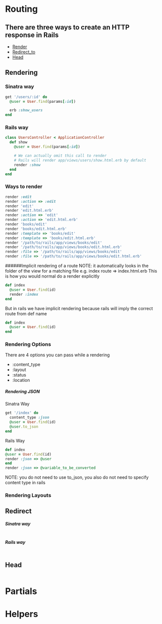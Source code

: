 # Routing
## There are three ways to create an HTTP response in Rails
* <a href="#rendering">Render</a>
* <a href="#redirect">Redirect_to</a>
* <a href="#head">Head</a>

<h2 id="rendering">Rendering</h2>

### Sinatra way

```ruby
get '/users/:id' do
  @user = User.find(params[:id])

  erb :show_users
end
```

### Rails way

```ruby
class UsersController < ApplicationController
  def show
    @user = User.find(params[:id])

    # We can actually omit this call to render
    # Rails will render app/views/users/show.html.erb by default
    render :show
  end
end
```

### Ways to render
```ruby
render :edit
render :action => :edit
render 'edit'
render 'edit.html.erb'
render :action => 'edit'
render :action => 'edit.html.erb'
render 'books/edit'
render 'books/edit.html.erb'
render :template => 'books/edit'
render :template => 'books/edit.html.erb'
render '/path/to/rails/app/views/books/edit'
render '/path/to/rails/app/views/books/edit.html.erb'
render :file => '/path/to/rails/app/views/books/edit'
render :file => '/path/to/rails/app/views/books/edit.html.erb'
```

######Implicit rendering of a route 
NOTE: it automatically looks in the folder of the view for a matching file e.g. index route => index.html.erb
This is how you would normal do a render explicitly
```ruby
def index
  @user = User.find(id)
  render :index
end
```
But in rails we have implicit rendering because rails will imply the correct route from def name
```ruby
def index
  @user = User.find(id)
end
```

### Rendering Options

There are 4 options you can pass while a rendering
* :content_type
* :layout
* :status
* :location


##### Rendering JSON

Sinatra Way
```ruby
get '/index' do
  content_type :json
  @user = User.find(id)
  @user.to_json
end
```

Rails Way

```ruby
def index
@user = User.find(id)
render :json => @user
end
render :json => @variable_to_be_converted
```
NOTE: you do not need to use to_json, you also do not need to specify content type in rails


### Rendering Layouts


<h2 id="redirect">Redirect</h2>

##### Sinatra way

```ruby
```
##### Rails way

```ruby
```

<h2 id="head">Head</h2>




```ruby
```


# Partials

# Helpers
